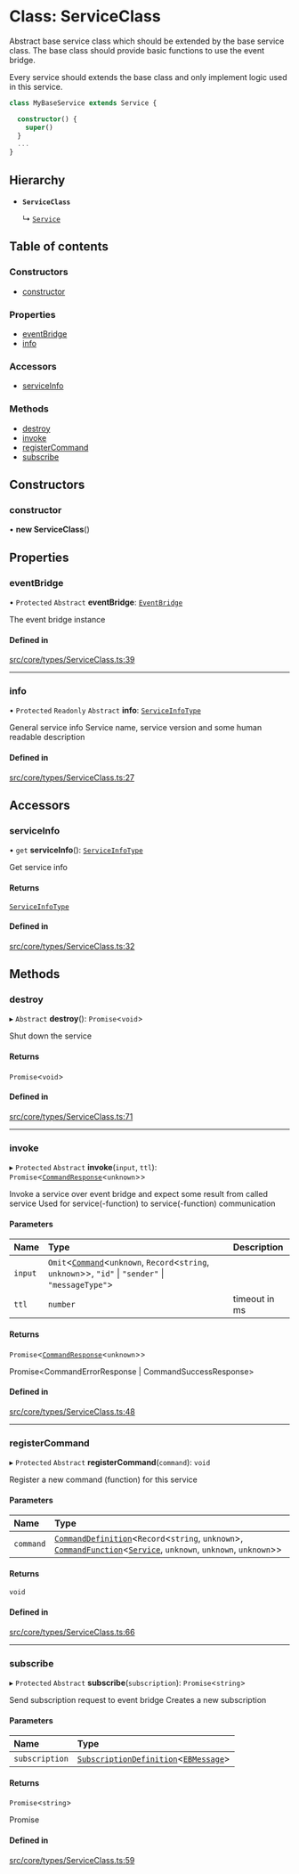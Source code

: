 # Class: ServiceClass

Abstract base service class which should be extended by the base service class.
The base class should provide basic functions to use the event bridge.

Every service should extends the base class and only implement logic used in this service.

```typescript
class MyBaseService extends Service {

  constructor() {
    super()
  }
  ...
}
```

## Hierarchy

- **`ServiceClass`**

  ↳ [`Service`](Service.md)

## Table of contents

### Constructors

- [constructor](ServiceClass.md#constructor)

### Properties

- [eventBridge](ServiceClass.md#eventbridge)
- [info](ServiceClass.md#info)

### Accessors

- [serviceInfo](ServiceClass.md#serviceinfo)

### Methods

- [destroy](ServiceClass.md#destroy)
- [invoke](ServiceClass.md#invoke)
- [registerCommand](ServiceClass.md#registercommand)
- [subscribe](ServiceClass.md#subscribe)

## Constructors

### constructor

• **new ServiceClass**()

## Properties

### eventBridge

• `Protected` `Abstract` **eventBridge**: [`EventBridge`](../interfaces/EventBridge.md)

The event bridge instance

#### Defined in

[src/core/types/ServiceClass.ts:39](https://github.com/sebastianwessel/purista/blob/8f47053/src/core/types/ServiceClass.ts#L39)

___

### info

• `Protected` `Readonly` `Abstract` **info**: [`ServiceInfoType`](../modules.md#serviceinfotype)

General service info
Service name, service version and some human readable description

#### Defined in

[src/core/types/ServiceClass.ts:27](https://github.com/sebastianwessel/purista/blob/8f47053/src/core/types/ServiceClass.ts#L27)

## Accessors

### serviceInfo

• `get` **serviceInfo**(): [`ServiceInfoType`](../modules.md#serviceinfotype)

Get service info

#### Returns

[`ServiceInfoType`](../modules.md#serviceinfotype)

#### Defined in

[src/core/types/ServiceClass.ts:32](https://github.com/sebastianwessel/purista/blob/8f47053/src/core/types/ServiceClass.ts#L32)

## Methods

### destroy

▸ `Abstract` **destroy**(): `Promise`<`void`\>

Shut down the service

#### Returns

`Promise`<`void`\>

#### Defined in

[src/core/types/ServiceClass.ts:71](https://github.com/sebastianwessel/purista/blob/8f47053/src/core/types/ServiceClass.ts#L71)

___

### invoke

▸ `Protected` `Abstract` **invoke**(`input`, `ttl`): `Promise`<[`CommandResponse`](../modules.md#commandresponse)<`unknown`\>\>

Invoke a service over event bridge and expect some result from called service
Used for service(-function) to service(-function) communication

#### Parameters

| Name | Type | Description |
| :------ | :------ | :------ |
| `input` | `Omit`<[`Command`](../modules.md#command)<`unknown`, `Record`<`string`, `unknown`\>\>, ``"id"`` \| ``"sender"`` \| ``"messageType"``\> |  |
| `ttl` | `number` | timeout in ms |

#### Returns

`Promise`<[`CommandResponse`](../modules.md#commandresponse)<`unknown`\>\>

Promise<CommandErrorResponse | CommandSuccessResponse>

#### Defined in

[src/core/types/ServiceClass.ts:48](https://github.com/sebastianwessel/purista/blob/8f47053/src/core/types/ServiceClass.ts#L48)

___

### registerCommand

▸ `Protected` `Abstract` **registerCommand**(`command`): `void`

Register a new command (function) for this service

#### Parameters

| Name | Type |
| :------ | :------ |
| `command` | [`CommandDefinition`](../modules.md#commanddefinition)<`Record`<`string`, `unknown`\>, [`CommandFunction`](../modules.md#commandfunction)<[`Service`](Service.md), `unknown`, `unknown`, `unknown`\>\> |

#### Returns

`void`

#### Defined in

[src/core/types/ServiceClass.ts:66](https://github.com/sebastianwessel/purista/blob/8f47053/src/core/types/ServiceClass.ts#L66)

___

### subscribe

▸ `Protected` `Abstract` **subscribe**(`subscription`): `Promise`<`string`\>

Send subscription request to event bridge
Creates a new subscription

#### Parameters

| Name | Type |
| :------ | :------ |
| `subscription` | [`SubscriptionDefinition`](../modules.md#subscriptiondefinition)<[`EBMessage`](../modules.md#ebmessage)\> |

#### Returns

`Promise`<`string`\>

Promise<SubscriptionId>

#### Defined in

[src/core/types/ServiceClass.ts:59](https://github.com/sebastianwessel/purista/blob/8f47053/src/core/types/ServiceClass.ts#L59)
